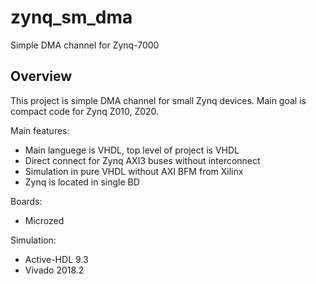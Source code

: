 # zynq_sm_dma
Simple DMA channel for Zynq-7000

## Overview

This project is simple DMA channel for small Zynq devices. Main goal is compact code for Zynq Z010, Z020.

Main features:
* Main languege is VHDL, top level of project is VHDL
* Direct connect for Zynq AXI3 buses without interconnect
* Simulation in pure VHDL without AXI BFM from Xilinx
* Zynq is located in single BD

Boards:
* Microzed

Simulation:
 * Active-HDL 9.3
 * Vivado 2018.2
